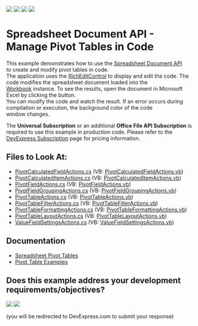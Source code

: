 <!-- default badges list -->
![](https://img.shields.io/endpoint?url=https://codecentral.devexpress.com/api/v1/VersionRange/128613201/21.2.3%2B)
[![](https://img.shields.io/badge/Open_in_DevExpress_Support_Center-FF7200?style=flat-square&logo=DevExpress&logoColor=white)](https://supportcenter.devexpress.com/ticket/details/T501894)
[![](https://img.shields.io/badge/📖_How_to_use_DevExpress_Examples-e9f6fc?style=flat-square)](https://docs.devexpress.com/GeneralInformation/403183)
[![](https://img.shields.io/badge/💬_Leave_Feedback-feecdd?style=flat-square)](#does-this-example-address-your-development-requirementsobjectives)
<!-- default badges end -->

# Spreadsheet Document API - Manage Pivot Tables in Code

This example demonstrates how to use the <a href="https://docs.devexpress.com/OfficeFileAPI/14912/Spreadsheet-Document-API">Spreadsheet Document API</a> to create and modify pivot tables in code.<br>The application uses the [RichEditControl](https://docs.devexpress.com/WindowsForms/DevExpress.XtraRichEdit.RichEditControl) to display and edit the code. The code modifies the spreadsheet document loaded into the [Workbook](https://docs.devexpress.com/OfficeFileAPI/DevExpress.Spreadsheet.Workbook) instance. To see the results, open the document in Microsoft Excel by clicking the button.<br>You can modify the code and watch the result. If an error occurs during compilation or execution, the background color of the code window changes.

The <strong>Universal Subscription</strong> or an additional <strong>Office File API Subscription</strong> is required to use this example in production code. Please refer to the <a href="https://www.devexpress.com/Buy/NET/">DevExpress Subscription</a> page for pricing information.

## Files to Look At:

* [PivotCalculatedFieldActions.cs](./CS/SpreadsheetDocServerPivotAPI/CodeExamples/PivotCalculatedFieldActions.cs) (VB: [PivotCalculatedFieldActions.vb](./VB/SpreadsheetDocServerPivotAPI/CodeExamples/PivotCalculatedFieldActions.vb))
* [PivotCalculatedItemActions.cs](./CS/SpreadsheetDocServerPivotAPI/CodeExamples/PivotCalculatedItemActions.cs) (VB: [PivotCalculatedItemActions.vb](./VB/SpreadsheetDocServerPivotAPI/CodeExamples/PivotCalculatedItemActions.vb))
* [PivotFieldActions.cs](./CS/SpreadsheetDocServerPivotAPI/CodeExamples/PivotFieldActions.cs) (VB: [PivotFieldActions.vb](./VB/SpreadsheetDocServerPivotAPI/CodeExamples/PivotFieldActions.vb))
* [PivotFieldGroupingActions.cs](./CS/SpreadsheetDocServerPivotAPI/CodeExamples/PivotFieldGroupingActions.cs) (VB: [PivotFieldGroupingActions.vb](./VB/SpreadsheetDocServerPivotAPI/CodeExamples/PivotFieldGroupingActions.vb))
* [PivotTableActions.cs](./CS/SpreadsheetDocServerPivotAPI/CodeExamples/PivotTableActions.cs) (VB: [PivotTableActions.vb](./VB/SpreadsheetDocServerPivotAPI/CodeExamples/PivotTableActions.vb))
* [PivotTableFilterActions.cs](./CS/SpreadsheetDocServerPivotAPI/CodeExamples/PivotTableFilterActions.cs) (VB: [PivotTableFilterActions.vb](./VB/SpreadsheetDocServerPivotAPI/CodeExamples/PivotTableFilterActions.vb))
* [PivotTableFormattingActions.cs](./CS/SpreadsheetDocServerPivotAPI/CodeExamples/PivotTableFormattingActions.cs) (VB: [PivotTableFormattingActions.vb](./VB/SpreadsheetDocServerPivotAPI/CodeExamples/PivotTableFormattingActions.vb))
* [PivotTableLayoutActions.cs](./CS/SpreadsheetDocServerPivotAPI/CodeExamples/PivotTableLayoutActions.cs) (VB: [PivotTableLayoutActions.vb](./VB/SpreadsheetDocServerPivotAPI/CodeExamples/PivotTableLayoutActions.vb))
* [ValueFieldSettingsActions.cs](./CS/SpreadsheetDocServerPivotAPI/CodeExamples/ValueFieldSettingsActions.cs) (VB: [ValueFieldSettingsActions.vb](./VB/SpreadsheetDocServerPivotAPI/CodeExamples/ValueFieldSettingsActions.vb))

## Documentation

* [Spreadsheet Pivot Tables](https://docs.devexpress.com/OfficeFileAPI/118492/spreadsheet-document-api/pivot-tables)
* [Pivot Table Examples](https://docs.devexpress.com/OfficeFileAPI/118495/spreadsheet-document-api/examples/pivot-tables)
<!-- feedback -->
## Does this example address your development requirements/objectives?

[<img src="https://www.devexpress.com/support/examples/i/yes-button.svg"/>](https://www.devexpress.com/support/examples/survey.xml?utm_source=github&utm_campaign=spreadsheet-document-api-pivot-table-examples&~~~was_helpful=yes) [<img src="https://www.devexpress.com/support/examples/i/no-button.svg"/>](https://www.devexpress.com/support/examples/survey.xml?utm_source=github&utm_campaign=spreadsheet-document-api-pivot-table-examples&~~~was_helpful=no)

(you will be redirected to DevExpress.com to submit your response)
<!-- feedback end -->

